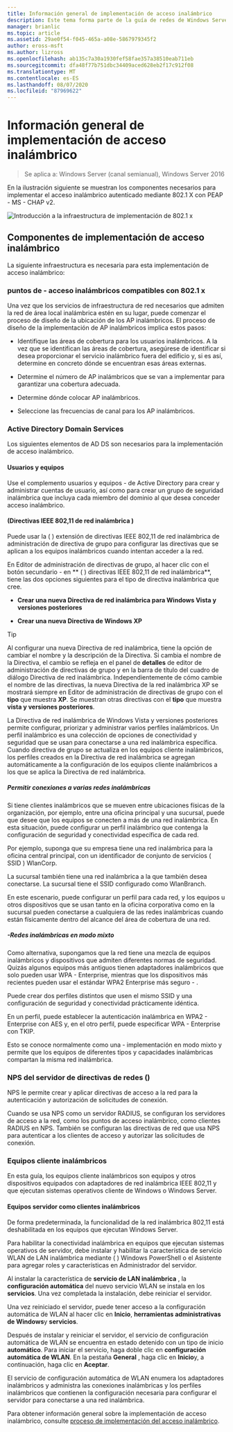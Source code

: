 ```yaml
---
title: Información general de implementación de acceso inalámbrico
description: Este tema forma parte de la guía de redes de Windows Server 2016 "implementación de acceso inalámbrico autenticado mediante 802.1 X basado en contraseña".
manager: brianlic
ms.topic: article
ms.assetid: 29ae0f54-f045-465a-a08e-5867979345f2
author: eross-msft
ms.author: lizross
ms.openlocfilehash: ab135c7a30a1930fef58fae357a38510eab711eb
ms.sourcegitcommit: dfa48f77b751dbc34409aced628eb2f17c912f08
ms.translationtype: MT
ms.contentlocale: es-ES
ms.lasthandoff: 08/07/2020
ms.locfileid: "87969622"
---
```

# <a name="wireless-access-deployment-overview"></a>Información general de implementación de acceso inalámbrico

>Se aplica a: Windows Server (canal semianual), Windows Server 2016

En la ilustración siguiente se muestran los componentes necesarios para implementar el acceso inalámbrico autenticado mediante 802.1 X con PEAP \- MS \- CHAP v2.

![Introducción a la infraestructura de implementación de 802.1 x](../../../media/8021X-Deploy-Overview/8021X-Deploy-Overview.jpg)

## <a name="wireless-access-deployment-components"></a>Componentes de implementación de acceso inalámbrico
La siguiente infraestructura es necesaria para esta implementación de acceso inalámbrico:

### <a name="8021x-capable-wireless-access-points"></a>puntos de \- acceso inalámbricos compatibles con 802.1 x
Una vez que los servicios de infraestructura de red necesarios que admiten la red de área local inalámbrica estén en su lugar, puede comenzar el proceso de diseño de la ubicación de los AP inalámbricos. El proceso de diseño de la implementación de AP inalámbricos implica estos pasos:

- Identifique las áreas de cobertura para los usuarios inalámbricos. A la vez que se identifican las áreas de cobertura, asegúrese de identificar si desea proporcionar el servicio inalámbrico fuera del edificio y, si es así, determine en concreto dónde se encuentran esas áreas externas.

- Determine el número de AP inalámbricos que se van a implementar para garantizar una cobertura adecuada.

- Determine dónde colocar AP inalámbricos.

- Seleccione las frecuencias de canal para los AP inalámbricos.

### <a name="active-directory-domain-services"></a>Active Directory Domain Services
Los siguientes elementos de AD DS son necesarios para la implementación de acceso inalámbrico.

#### <a name="users-and-computers"></a>Usuarios y equipos

Use el complemento usuarios y equipos \- de Active Directory para crear y administrar cuentas de usuario, así como para crear un grupo de seguridad inalámbrica que incluya cada miembro del dominio al que desea conceder acceso inalámbrico.

#### <a name="wireless-network-ieee-80211-policies"></a>\(Directivas IEEE 802,11 de red inalámbrica \)

Puede usar la \( \) extensión de directivas IEEE 802,11 de red inalámbrica de administración de directiva de grupo para configurar las directivas que se aplican a los equipos inalámbricos cuando intentan acceder a la red.

En Editor de administración de directivas de grupo, al hacer clic con el botón secundario \- en ** \( \) directivas IEEE 802,11 de red inalámbrica**, tiene las dos opciones siguientes para el tipo de directiva inalámbrica que cree.

- **Crear una nueva Directiva de red inalámbrica para Windows Vista y versiones posteriores**

- **Crear una nueva Directiva de Windows XP**

>[!TIP]
>Al configurar una nueva Directiva de red inalámbrica, tiene la opción de cambiar el nombre y la descripción de la Directiva. Si cambia el nombre de la Directiva, el cambio se refleja en el panel de **detalles** de editor de administración de directivas de grupo y en la barra de título del cuadro de diálogo Directiva de red inalámbrica. Independientemente de cómo cambie el nombre de las directivas, la nueva Directiva de la red inalámbrica XP se mostrará siempre en Editor de administración de directivas de grupo con el **tipo** que muestra **XP**. Se muestran otras directivas con el **tipo** que muestra **vista y versiones posteriores**.

La Directiva de red inalámbrica de Windows Vista y versiones posteriores permite configurar, priorizar y administrar varios perfiles inalámbricos. Un perfil inalámbrico es una colección de opciones de conectividad y seguridad que se usan para conectarse a una red inalámbrica específica. Cuando directiva de grupo se actualiza en los equipos cliente inalámbricos, los perfiles creados en la Directiva de red inalámbrica se agregan automáticamente a la configuración de los equipos cliente inalámbricos a los que se aplica la Directiva de red inalámbrica.

##### <a name="allowing-connections-to-multiple-wireless-networks"></a>Permitir conexiones a varias redes inalámbricas

Si tiene clientes inalámbricos que se mueven entre ubicaciones físicas de la organización, por ejemplo, entre una oficina principal y una sucursal, puede que desee que los equipos se conecten a más de una red inalámbrica. En esta situación, puede configurar un perfil inalámbrico que contenga la configuración de seguridad y conectividad específica de cada red.

Por ejemplo, suponga que su empresa tiene una red inalámbrica para la oficina central principal, con un identificador de conjunto de servicios \( SSID \) WlanCorp.

La sucursal también tiene una red inalámbrica a la que también desea conectarse. La sucursal tiene el SSID configurado como WlanBranch.

En este escenario, puede configurar un perfil para cada red, y los equipos u otros dispositivos que se usan tanto en la oficina corporativa como en la sucursal pueden conectarse a cualquiera de las redes inalámbricas cuando están físicamente dentro del alcance del área de cobertura de una red.

##### <a name="mixed-mode-wireless-networks"></a>\-Redes inalámbricas en modo mixto

Como alternativa, supongamos que la red tiene una mezcla de equipos inalámbricos y dispositivos que admiten diferentes normas de seguridad. Quizás algunos equipos más antiguos tienen adaptadores inalámbricos que solo pueden usar WPA \- Enterprise, mientras que los dispositivos más recientes pueden usar el estándar WPA2 Enterprise más seguro \- .

Puede crear dos perfiles distintos que usen el mismo SSID y una configuración de seguridad y conectividad prácticamente idéntica.

En un perfil, puede establecer la autenticación inalámbrica en WPA2 \- Enterprise con AES y, en el otro perfil, puede especificar WPA \- Enterprise con TKIP.

Esto se conoce normalmente como una \- implementación en modo mixto y permite que los equipos de diferentes tipos y capacidades inalámbricas compartan la misma red inalámbrica.

### <a name="network-policy-server-nps"></a>NPS del servidor de directivas de redes \(\)
NPS le permite crear y aplicar directivas de acceso a la red para la autenticación y autorización de solicitudes de conexión.

Cuando se usa NPS como un servidor RADIUS, se configuran los servidores de acceso a la red, como los puntos de acceso inalámbrico, como clientes RADIUS en NPS. También se configuran las directivas de red que usa NPS para autenticar a los clientes de acceso y autorizar las solicitudes de conexión.

### <a name="wireless-client-computers"></a>Equipos cliente inalámbricos
En esta guía, los equipos cliente inalámbricos son equipos y otros dispositivos equipados con adaptadores de red inalámbrica IEEE 802,11 y que ejecutan sistemas operativos cliente de Windows o Windows Server.

#### <a name="server-computers-as-wireless-clients"></a>Equipos servidor como clientes inalámbricos

De forma predeterminada, la funcionalidad de la red inalámbrica 802,11 está deshabilitada en los equipos que ejecutan Windows Server.

Para habilitar la conectividad inalámbrica en equipos que ejecutan sistemas operativos de servidor, debe instalar y habilitar la característica de servicio WLAN de LAN inalámbrica mediante \( \) Windows PowerShell o el Asistente para agregar roles y características en Administrador del servidor.

Al instalar la característica de **servicio de LAN inalámbrica** , la **configuración automática** del nuevo servicio WLAN se instala en los **servicios**. Una vez completada la instalación, debe reiniciar el servidor.

Una vez reiniciado el servidor, puede tener acceso a la configuración automática de WLAN al hacer clic en **Inicio**, **herramientas administrativas de Windows**y **servicios**.

Después de instalar y reiniciar el servidor, el servicio de configuración automática de WLAN se encuentra en estado detenido con un tipo de inicio **automático**. Para iniciar el servicio, haga doble clic en **configuración automática de WLAN**. En la pestaña **General** , haga clic en **Inicio**y, a continuación, haga clic en **Aceptar**.

El servicio de configuración automática de WLAN enumera los adaptadores inalámbricos y administra las conexiones inalámbricas y los perfiles inalámbricos que contienen la configuración necesaria para configurar el servidor para conectarse a una red inalámbrica.

Para obtener información general sobre la implementación de acceso inalámbrico, consulte [proceso de implementación del acceso inalámbrico](c-wireless-access-deploy-process.md).
